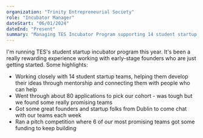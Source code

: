 ```yaml
---
organization: "Trinity Entrepreneurial Society"
role: "Incubator Manager"
dateStart: "06/01/2024"
dateEnd: "Present"
summary: "Managing TES Incubator Program supporting 14 student startup teams through mentorship and resources"
---
```


I'm running TES's student startup incubator program this year. It's been a really rewarding experience working with early-stage founders who are just getting started. Some highlights:

- Working closely with 14 student startup teams, helping them develop their ideas through mentorship and connecting them with people who can help
- Went through about 80 applications to pick our cohort - was tough but we found some really promising teams
- Got some great founders and startup folks from Dublin to come chat with our teams each week
- Ran a pitch competition where 6 of our most promising teams got some funding to keep building